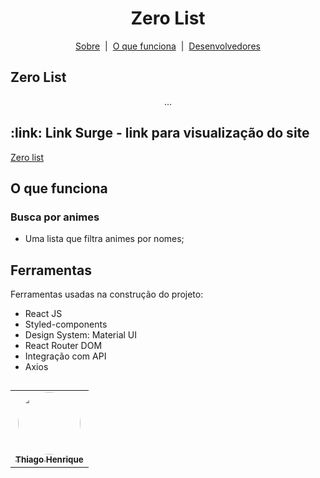 <h1 id="top" align="center">Zero List</h1>

 <p align="center">
  <a href="#sobre">Sobre</a> &#xa0;|&#xa0; 
  <a href="#funciona">O que funciona</a> &#xa0;|&#xa0;
  <a href="#desenvolvedores">Desenvolvedores</a> 
</p>
 
 <h2 id="sobre"> Zero List </h2> 
 
 <p align="center"> ... </p>
 
 <h2 id="link">:link: Link Surge - link para visualização do site</h2>
 <a href="https://questionable-owner.surge.sh/">Zero list</a>
 
 <h2 id="funciona">O que funciona</h2>
 
 <h3>Busca por animes</h3>

* Uma lista que filtra animes por nomes;

<h2 id="ferramentas"> Ferramentas </h2>

Ferramentas usadas na construção do projeto:

* React JS
* Styled-components
* Design System: Material UI
* React Router DOM
* Integração com API
* Axios

<h2 id="desenvolvedores" Desenvolvedores </h2>

<table> 
<tr>
 
  <td align="center"><a href="https://github.com/future4code/vaughan-Thiago-Araujo"><img style="border-radius: 50%" src="https://media-exp1.licdn.com/dms/image/C4D03AQHEqauNLUjdaw/profile-displayphoto-shrink_800_800/0/1646866864285?e=1654128000&v=beta&t=f9B4qRINN7_i9szBn4tEpon3UlbXvsNVHVg5R1bRptk" width="100px" alt=""/>
 <br />
 <sub><b>Thiago Henrique</b></sub></a> <a href="https://github.com/future4code/vaughan-Thiago-Araujo"></a></td>
 
 </tr>
</table>
